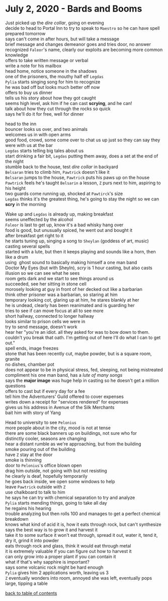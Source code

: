 # July 2, 2020 - Bards and Booms

Just picked up the _dire collar_, going on evening  
decide to head to Portal Inn to try to speak to `Maestro` so he can have spell prepared tomorrow  
says can't come in after hours, but will take a message  
brief message and changes demeanor goes and tries door, no answer  
recognized `Faleor`'s name, clearly our exploits are becoming more common knowledge  
offers to take written message or verbal  
write a note for his mailbox  
head home, notice someone in the shadows  
one of the prisoners, the mouthy half elf `Legdas`  
`Pylia` starts singing song for him to recognize  
he was bad off but looks much better off now  
offers to buy us dinner  
tells us his story about how they got caught  
seems high level, ask him if he can cast **scrying**, and he can!  
talk about how they cut through the rocks so quick  
says he'll do it for free, well for dinner  

head to the inn  
bouncer looks us over, and two animals  
welcomes us in with open arms  
good food, crowd, some come over to chat us up just so they can say they were with us at the bar  
`Legdas` starts telling big tales about us  
start drinking a fair bit, `Legdas` putting them away, does a set at the end of the night  
stumble back to the house, test _dire collar_ in backyard  
`Belsaran` tries to climb him, `Pawtrick` doesn't like it  
`Belsaran` jumps to the house, `Pawtrick` puts his paws up on the house  
`Pawtrick` feels he's taught `Belsarin` a lesson, `Z` purs next to him, aspiring to his height  
two guards come running up, shocked at `Pawtirck`'s size  
`Legdas` thinks it's the greatest thing, he's going to stay the night so we can **scry** in the morning  

Wake up and `Legdas` is already up, making breakfast  
seems uneffected by the alcohol  
`Faleor` is last to get up, know it's a bad whisky hang over  
food is good, but unusually spiced, he went out and bought it  
after breakfast get right to it  
he starts tuning up, singing a song to `Sheylan` (goddess of art, music)  
casting several spells  
started with a lute, but then it keeps playing and sounds like a horn, then like a drum  
using  ghost sound to basically making himself a one man band  
Doctor My Eyes (but with Sheyln), *scry* is 1 hour casting, but also casts illusion so we can see what he sees  
room gets dark and we start to see things around us  
succeeded, see her sitting in stone cell  
morosely looking at guy in front of her decked out like a barbarian  
think other prisoner was a barbarian, so staring at him  
temporary looking cot, glaring up at him, he stares blankly at her  
he is undead, clearly has been reanimated and is guarding her  
tries to see if can move focus at all to see more  
short hallway, connected to longer hallway  
looks similar to prison cells we were in  
try to send message, doesn't work  
hear her "you're an idiot. all they asked for was to bow down to them. couldn't you break that oath. I'm getting out of here I'll do what I can to get out."  
spell ends, image freezes  
stone that has been recently cut, maybe powder, but is a square room, granite  
no dishes, chamber pot  
does not appear to be in physical stress, fed, sleeping, not being mistreated  
compliment his one man band, has a _lute of many songs_  
says the **major image** was huge help in casting so he doesn't get a million questions  
offers to cast but if every day for a fee  
tell him the Adventurers' Guild offered to cover expenses  
writes down a receipt for "services rendered" for expenses  
gives us his address in Avenue of the Silk Merchants  
bait him with story of Yang  

Head to university to see `Pelonius`  
more people about in the city, mood is not at tense  
there are some black banners up on buildings, not sure who for  
distinctly cooler, seasons are changing  
hear a distant rumble as we're approaching, but from the building  
smoke pouring out of the building  
have `Z` stay at the door  
smoke is thinning  
door to `Pelonius`'s office blown open  
drag him outside, not going with but not resisting  
he clearly is deaf, hopefully temporarily  
he goes back inside, we open some windows to help  
leave `Pawtrick` outside with `Z`  
use chalkboard to talk to him  
he says he can try with chemical separation to try and analyze  
`Pylia` starts mending things, going to take all day  
he regains his hearing  
trouble analyzing but then rolls 100 and manages to get a perfect chemical breakdown  
knows what kind of acid it is, how it eats through rock, but can't synthesize  
says the best way is to grow it and harvest it  
take it to some surface it won't eat through, spread it out, water it, tend it, dry it, grind it into powder  
eats through rock and glass, think it would eat through metal  
it is extremely valuable if you can figure out how to harvest it  
can only grow into a proper plant if you can contain it  
what if that's why sapphire is important?  
says some volcanic rock might be hard enough  
`Pylia` gives him 2 applications worth, leaving us 3  
`Z` eventually wonders into room, annoyed she was left, eventually pops large, tipping a table  

[back to table of contents](/sessions/README.md)
